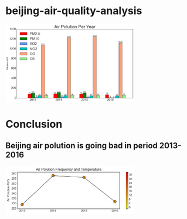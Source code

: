 # beijing-air-quality-analysis
<img src=./plot/bar-each-air-polution-4years.png width=350>

# Conclusion
## Beijing air polution is going bad in period 2013-2016

<img src=./plot/air-polution-freq-temp-4years.png width=350>

